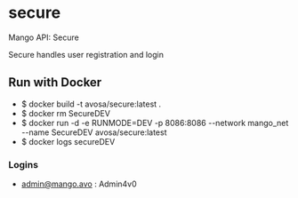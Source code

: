 # secure
Mango API: Secure

Secure handles user registration and login

## Run with Docker
* $ docker build -t avosa/secure:latest .
* $ docker rm SecureDEV
* $ docker run -d -e RUNMODE=DEV -p 8086:8086 --network mango_net --name SecureDEV avosa/secure:latest 
* $ docker logs secureDEV

### Logins
* admin@mango.avo : Admin4v0